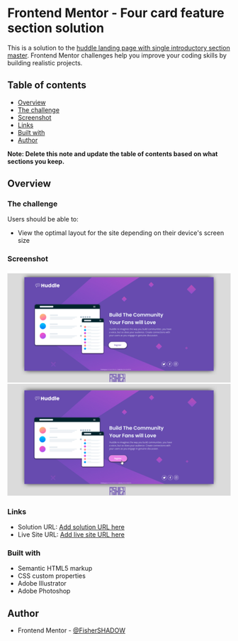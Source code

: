 # Frontend Mentor - Four card feature section solution

This is a solution to the [huddle landing page with single introductory section master](https://www.frontendmentor.io/challenges/huddle-landing-page-with-a-single-introductory-section-B_2Wvxgi0). Frontend Mentor challenges help you improve your coding skills by building realistic projects. 

## Table of contents

  - [Overview](#overview)
  - [The challenge](#the-challenge)
  - [Screenshot](#screenshot)
  - [Links](#links)
  - [Built with](#built-with)
  - [Author](#author) 

**Note: Delete this note and update the table of contents based on what sections you keep.**

## Overview

### The challenge

Users should be able to:

- View the optimal layout for the site depending on their device's screen size

### Screenshot

![](./assets/design/Readme-screenshot.jpg)
![](./assets/design/Readme-hover-screenshot.jpg)


### Links

- Solution URL: [Add solution URL here](https://www.frontendmentor.io/solutions/huddle-landing-page-with-single-introductory-section-master-solved-m3j7iG4d4K)
- Live Site URL: [Add live site URL here](https://fishershadow.github.io/huddle-landing-page-with-single-introductory-section-master/)

### Built with

- Semantic HTML5 markup
- CSS custom properties
- Adobe Illustrator
- Adobe Photoshop

## Author
- Frontend Mentor - [@FisherSHADOW](https://www.frontendmentor.io/profile/FisherSHADOW)
